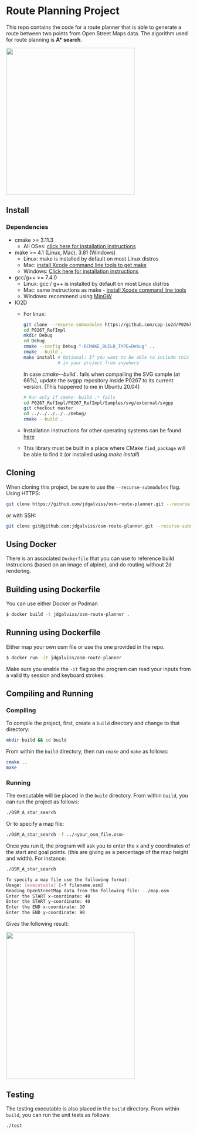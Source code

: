 # Route Planning Project

This repo contains the code for a route planner that is able to generate a route between two points from Open Street Maps data. The algorithm used for route planning is **A\* search**.

<img src="imgs/10_90_90_10.png" width="350" height="400" />


## Install
### Dependencies

* cmake >= 3.11.3
  * All OSes: [click here for installation instructions](https://cmake.org/install/)
* make >= 4.1 (Linux, Mac), 3.81 (Windows)
  * Linux: make is installed by default on most Linux distros
  * Mac: [install Xcode command line tools to get make](https://developer.apple.com/xcode/features/)
  * Windows: [Click here for installation instructions](http://gnuwin32.sourceforge.net/packages/make.htm)
* gcc/g++ >= 7.4.0
  * Linux: gcc / g++ is installed by default on most Linux distros
  * Mac: same instructions as make - [install Xcode command line tools](https://developer.apple.com/xcode/features/)
  * Windows: recommend using [MinGW](http://www.mingw.org/)
* IO2D
  * For linux:
    ```bash
    git clone --recurse-submodules https://github.com/cpp-io2d/P0267_RefImpl
    cd P0267_RefImpl
    mkdir Debug
    cd Debug
    cmake --config Debug "-DCMAKE_BUILD_TYPE=Debug" ..
    cmake --build .
    make install # Optional: If you want to be able to include this
                 # in your project from anywhere
    ```
    In case *cmake--build .* fails when compailing the SVG sample (at 66%), update the svgpp repository inside P0267 to its current version. (This happened to me in Ubuntu 20.04)
    ```bash
    # Run only if cmake--build .* fails
    cd P0267_RefImpl/P0267_RefImpl/Samples/svg/external/svgpp
    git checkout master
    cd ../../../../../Debug/
    cmake --build .
    ```
    
  * Installation instructions for other operating systems can be found [here](https://github.com/cpp-io2d/P0267_RefImpl/blob/master/BUILDING.md)
  * This library must be built in a place where CMake `find_package` will be able to find it (or installed using *make install*)


## Cloning

When cloning this project, be sure to use the `--recurse-submodules` flag. Using HTTPS:
```bash
git clone https://github.com/jdgalviss/osm-route-planner.git --recurse-submodules
```
or with SSH:
```bash
git clone git@github.com:jdgalviss/osm-route-planner.git --recurse-submodules
```

## Using Docker
There is an associated `Dockerfile` that you can use to reference build instrucions (based on an image of alpine), and do routing without 2d rendering.

## Building using Dockerfile
You can use either Docker or Podman

```bash
$ docker build -t jdgalviss/osm-route-planner .
```

## Running using Dockerfile
Either map your own osm file or use the one provided in the repo.
```bash
$ docker run -it jdgalviss/osm-route-planner 
```

Make sure you enable the `-it` flag so the program can read your inputs from a valid tty session and keyboard strokes.

## Compiling and Running

### Compiling
To compile the project, first, create a `build` directory and change to that directory:
```bash
mkdir build && cd build
```
From within the `build` directory, then run `cmake` and `make` as follows:
```bash
cmake ..
make
```
### Running
The executable will be placed in the `build` directory. From within `build`, you can run the project as follows:
```bash
./OSM_A_star_search
```
Or to specify a map file:
```bash
./OSM_A_star_search -f ../<your_osm_file.osm>
```
Once you run it, the program will ask you to enter the x and y coordinates of the start and goal points. (this are giving as a percentage of the map height and width). For instance:

```bash
./OSM_A_star_search

To specify a map file use the following format: 
Usage: [executable] [-f filename.osm]
Reading OpenStreetMap data from the following file: ../map.osm
Enter the START x-coordinate: 40
Enter the START y-coordinate: 40
Enter the END x-coordinate: 10
Enter the END y-coordinate: 90
```
Gives the following result:

<img src="imgs/40_40_10_90.png" width="350" height="400" />

## Testing

The testing executable is also placed in the `build` directory. From within `build`, you can run the unit tests as follows:
```
./test
```

